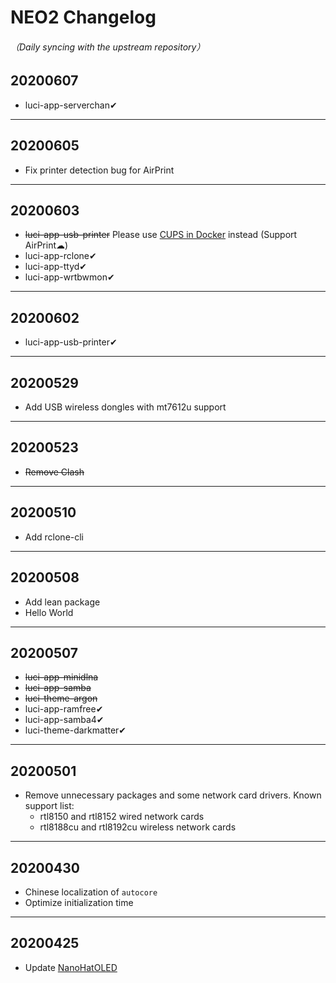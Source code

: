 # NEO2 Changelog
###### （Daily syncing with the upstream repository）

## 20200607
* luci-app-serverchan✔

---

## 20200605
* Fix printer detection bug for AirPrint

---

## 20200603
* ~~luci-app-usb-printer~~ Please use [CUPS in Docker](https://hub.docker.com/r/tigerj/cups-airprint) instead (Support AirPrint☁)
* luci-app-rclone✔
* luci-app-ttyd✔
* luci-app-wrtbwmon✔

---

## 20200602
* luci-app-usb-printer✔

---

## 20200529
* Add USB wireless dongles with mt7612u support

---

## 20200523
* ~~Remove Clash~~

---

## 20200510
* Add rclone-cli

---

## 20200508
* Add lean package
* Hello World

---

## 20200507
* ~~luci-app-minidlna~~
* ~~luci-app-samba~~
* ~~luci-theme-argon~~
* luci-app-ramfree✔
* luci-app-samba4✔
* luci-theme-darkmatter✔

---

## 20200501
* Remove unnecessary packages and some network card drivers. Known support list:
    - rtl8150 and rtl8152 wired network cards
    - rtl8188cu and rtl8192cu wireless network cards

---

## 20200430
* Chinese localization of `autocore`
* Optimize initialization time

---

## 20200425
* Update [NanoHatOLED](https://github.com/vinewx/NanoHatOLED)
